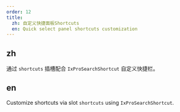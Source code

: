 ```yaml
---
order: 12
title:
  zh: 自定义快捷面板Shortcuts
  en: Quick select panel shortcuts customization
---
```


## zh

通过 `shortcuts` 插槽配合 `IxProSearchShortcut` 自定义快捷栏。

## en

Customize shortcuts via slot `shortcuts` using `IxProSearchShortcut`.
